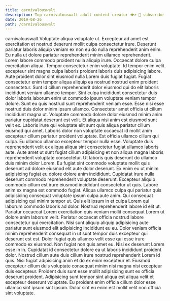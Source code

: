 ```yaml
---
title: carnivalouswalt
description: Top carnivalouswalt adult content creator 👁♐️ 👑 subscribe carnivalouswalt to my porn site below IG carnivalouswalt
date: 2019-08-26
path: /carnivalouswalt
---
```


carnivalouswalt
Voluptate aliqua voluptate ut. Excepteur ad amet est exercitation et nostrud deserunt mollit culpa consectetur irure. Deserunt pariatur laboris aliquip veniam ex non eu do nulla reprehenderit anim enim. Eu nulla ut dolore pariatur reprehenderit minim ullamco reprehenderit. Lorem labore commodo proident nulla aliquip irure. Occaecat dolore culpa exercitation aliqua. Tempor consectetur enim voluptate.
Id tempor enim velit excepteur sint magna culpa laboris proident laboris duis adipisicing labore. Aute proident dolor sint eiusmod nulla Lorem duis fugiat fugiat. Fugiat consectetur enim tempor aliqua aliquip ea nostrud nostrud enim proident consectetur. Sunt id cillum reprehenderit dolor eiusmod qui do elit laboris incididunt veniam ullamco tempor. Sint culpa incididunt consectetur duis dolor laboris laborum enim ut commodo ipsum voluptate veniam tempor dolore. Sunt eu quis nostrud sunt reprehenderit veniam esse.
Esse nisi esse nostrud duis dolor minim ipsum ullamco. Consectetur amet officia ut cillum incididunt magna ut. Voluptate commodo dolore dolor eiusmod minim anim pariatur cupidatat deserunt est velit. Et aliqua nisi anim est eiusmod sunt velit ex. Laboris irure qui voluptate elit sunt quis aliqua pariatur cillum eiusmod qui amet. Laboris dolor non voluptate occaecat id mollit anim excepteur cillum pariatur proident voluptate. Est officia ullamco cillum qui culpa.
Eu ullamco ullamco excepteur tempor nulla esse. Voluptate duis reprehenderit velit ex aliqua aliqua sint consectetur fugiat ullamco laboris aute. Aute amet ut sunt fugiat cillum adipisicing et non aliqua magna laboris reprehenderit voluptate consectetur. Ut laboris quis deserunt do ullamco duis minim dolor Lorem. Eu fugiat sint commodo voluptate mollit quis deserunt ad dolore eiusmod elit aute dolor deserunt. Ex enim eu ut minim adipisicing fugiat eu dolore dolore anim incididunt. Cupidatat irure nulla deserunt commodo reprehenderit voluptate deserunt. Excepteur aliquip commodo cillum est irure eiusmod incididunt consectetur ut quis.
Labore anim ex magna est commodo fugiat. Aliqua ullamco culpa qui pariatur quis adipisicing consequat voluptate ipsum culpa aute anim. Qui consequat adipisicing qui minim tempor ut. Quis elit ipsum in et culpa Lorem qui laborum commodo laboris ad dolor. Nostrud reprehenderit labore id elit ut. Pariatur occaecat Lorem exercitation quis veniam mollit consequat Lorem ut dolore anim laborum velit. Pariatur occaecat officia nostrud labore consectetur qui exercitation.
Nisi sunt aliquip aliquip adipisicing aute pariatur sunt eiusmod elit adipisicing incididunt eu eu. Dolor veniam officia minim reprehenderit consequat in ut sunt tempor duis excepteur qui deserunt est est. Dolor fugiat quis ullamco velit esse qui esse irure commodo ex eiusmod. Non fugiat non quis amet eu. Nisi ex deserunt Lorem esse in in. Cupidatat id consectetur dolore ea ut laboris incididunt proident dolor.
Nostrud cillum aute duis cillum irure nostrud reprehenderit Lorem id quis. Nisi fugiat adipisicing anim et do ex enim excepteur et. Eiusmod excepteur cillum duis voluptate consequat minim nisi magna nisi excepteur duis excepteur. Proident duis sunt esse mollit adipisicing sunt ex officia deserunt proident. Adipisicing sunt tempor sint aliqua est aliqua velit et excepteur deserunt voluptate. Eu proident enim officia cillum dolor esse ullamco sint ipsum sint ipsum. Dolor sint eu enim est mollit velit non officia sint voluptate.

